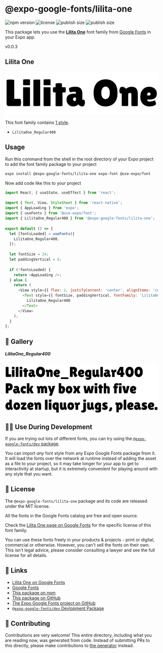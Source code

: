# @expo-google-fonts/lilita-one

![npm version](https://flat.badgen.net/npm/v/@expo-google-fonts/lilita-one)
![license](https://flat.badgen.net/github/license/expo/google-fonts)
![publish size](https://flat.badgen.net/packagephobia/install/@expo-google-fonts/lilita-one)
![publish size](https://flat.badgen.net/packagephobia/publish/@expo-google-fonts/lilita-one)

This package lets you use the [**Lilita One**](https://fonts.google.com/specimen/Lilita+One) font family from [Google Fonts](https://fonts.google.com/) in your Expo app.

v0.0.3

## Lilita One

![Lilita One](./font-family.png)

This font family contains [1 style](#-gallery).

- `LilitaOne_Regular400`

## Usage

Run this command from the shell in the root directory of your Expo project to add the font family package to your project
```sh
expo install @expo-google-fonts/lilita-one expo-font @use-expo/font
```

Now add code like this to your project
```js
import React, { useState, useEffect } from 'react';

import { Text, View, StyleSheet } from 'react-native';
import { AppLoading } from 'expo';
import { useFonts } from '@use-expo/font';
import { LilitaOne_Regular400 } from '@expo-google-fonts/lilita-one';

export default () => {
  let [fontsLoaded] = useFonts({
    LilitaOne_Regular400,
  });

  let fontSize = 24;
  let paddingVertical = 6;

  if (!fontsLoaded) {
    return <AppLoading />;
  } else {
    return (
      <View style={{ flex: 1, justifyContent: 'center', alignItems: 'center' }}>
        <Text style={{ fontSize, paddingVertical, fontFamily: 'LilitaOne_Regular400' }}>
          LilitaOne_Regular400
        </Text>
      </View>
    );
  }
};

```

## 🔡 Gallery

##### LilitaOne_Regular400
![LilitaOne_Regular400](./9bec8798e040c1fbce51e8a057cea3e28ed1d6af1f649b2abec2cba17eb20016.ttf.png)


## 👩‍💻 Use During Development

If you are trying out lots of different fonts, you can try using the [`@expo-google-fonts/dev` package](https://github.com/expo/google-fonts/tree/master/font-packages/dev#readme).

You can import *any* font style from any Expo Google Fonts package from it. It will load the fonts
over the network at runtime instead of adding the asset as a file to your project, so it may take longer
for your app to get to interactivity at startup, but it is extremely convenient
for playing around with any style that you want.

## 📖 License

The `@expo-google-fonts/lilita-one` package and its code are released under the MIT license.

All the fonts in the Google Fonts catalog are free and open source.

Check the [Lilita One page on Google Fonts](https://fonts.google.com/specimen/Lilita+One) for the specific license of this font family.

You can use these fonts freely in your products & projects - print or digital, commercial or otherwise. However, you can't sell the fonts on their own. This isn't legal advice, please consider consulting a lawyer and see the full license for all details.

## 🔗 Links

- [Lilita One on Google Fonts](https://fonts.google.com/specimen/Lilita+One)
- [Google Fonts](https://fonts.google.com/)
- [This package on npm](https://www.npmjs.com/package/@expo-google-fonts/lilita-one)
- [This package on GitHub](https://github.com/expo/google-fonts/tree/master/font-packages/lilita-one)
- [The Expo Google Fonts project on GitHub](https://github.com/expo/google-fonts)
- [`@expo-google-fonts/dev` Devlopment Package](https://github.com/expo/google-fonts/tree/master/font-packages/dev)


## 🤝 Contributing

Contributions are very welcome! This entire directory, including what you are reading now, was generated from code. Instead of submitting PRs to this directly, please make contributions to [the generator](https://github.com/expo/google-fonts/tree/master/packages/generator) instead.
